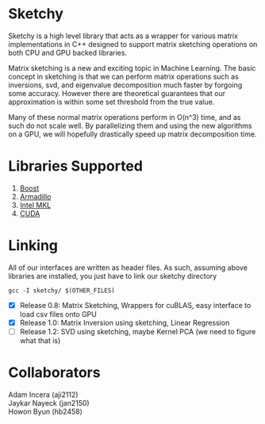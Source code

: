 # Sketchy

Sketchy is a high level library that acts as a wrapper for various
matrix implementations in C++ designed to support matrix sketching operations
on both CPU and GPU backed libraries.

Matrix sketching is a new and exciting topic in Machine Learning. The basic concept in sketching is that we can perform matrix operations such as inversions, svd, and eigenvalue decomposition much faster by forgoing some accuracy. However there are theoretical guarantees that our approximation is within some set threshold from the true value.

Many of these normal matrix operations perform in O(n^3) time, and as such do not scale well. By parallelizing them and using the new algorithms on a GPU, we will hopefully drastically speed up matrix decomposition time. 

# Libraries Supported
1. [Boost](http://www.boost.org/doc/libs/1_60_0/libs/numeric/ublas/doc/)
2. [Armadillo](http://arma.sourceforge.net/docs.html)
3. [Intel MKL](https://software.intel.com/en-us/intel-mkl)
4. [CUDA](http://docs.nvidia.com/cuda/nvblas/)

# Linking
All of our interfaces are written as header files. As such, assuming
above libraries are installed, you just have to link our sketchy directory 
```
gcc -I sketchy/ $(OTHER_FILES)
```

- [x] Release 0.8: Matrix Sketching, Wrappers for cuBLAS, easy interface to load csv files onto GPU
- [x] Release 1.0: Matrix Inversion using sketching, Linear Regression
- [ ] Release 1.2: SVD using sketching, maybe Kernel PCA (we need to figure what that is)

# Collaborators
Adam Incera (aji2112) </br>
Jaykar Nayeck (jan2150) </br>
Howon Byun (hb2458) </br>